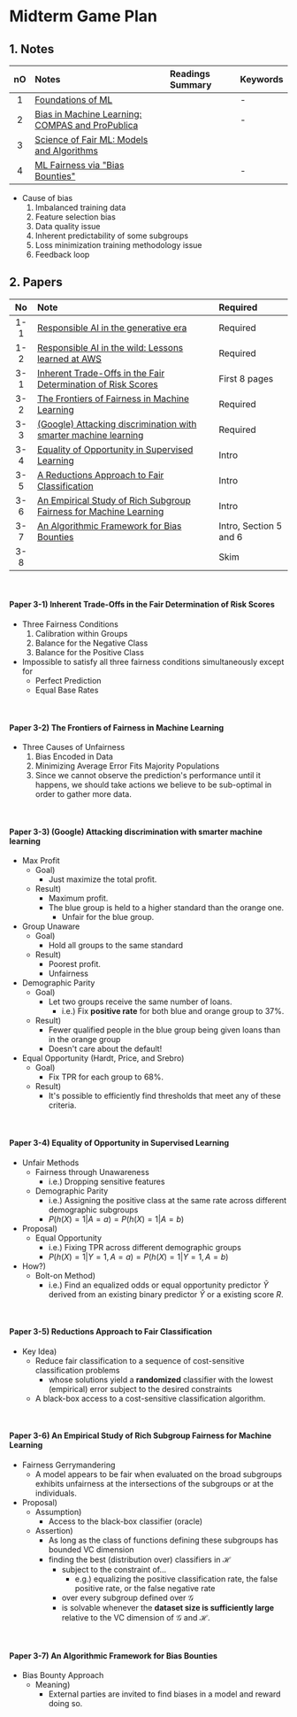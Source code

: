 # Midterm Game Plan

## 1. Notes

|nO|Notes|Readings Summary|Keywords|
|:-:|:-|:-|:-|
|1|[Foundations of ML](../../notes/01.md)||- |
|2|[Bias in Machine Learning: COMPAS and ProPublica](../../notes/02.md)||- |
|3|[Science of Fair ML: Models and Algorithms](../../notes/03.md)|||
|4|[ML Fairness via "Bias Bounties"](../../notes/04.md)||- |

- Cause of bias
  1. Imbalanced training data
  2. Feature selection bias
  3. Data quality issue
  4. Inherent predictability of some subgroups
  5. Loss minimization training methodology issue
  6. Feedback loop

## 2. Papers

|No|Note|Required|
|:-:|:-|:-|
|1-1|[Responsible AI in the generative era](https://www.amazon.science/blog/responsible-ai-in-the-generative-era)|Required|
|1-2|[Responsible AI in the wild: Lessons learned at AWS](https://www.amazon.science/blog/responsible-ai-in-the-wild-lessons-learned-at-aws)|Required|
|3-1|[Inherent Trade-Offs in the Fair Determination of Risk Scores](../../readings/03/01.md)|First 8 pages|
|3-2|[The Frontiers of Fairness in Machine Learning](../../readings/03/02.md)|Required|
|3-3|[(Google) Attacking discrimination with smarter machine learning](../../readings/03/03.md)|Required|
|3-4|[Equality of Opportunity in Supervised Learning](../../readings/03/04.md)|Intro|
|3-5|[A Reductions Approach to Fair Classification](../../readings/03/05.md)|Intro|
|3-6|[An Empirical Study of Rich Subgroup Fairness for Machine Learning](../../readings/03/06.md)|Intro|
|3-7|[An Algorithmic Framework for Bias Bounties](../../readings/03/07.md)|Intro, Section 5 and 6|
|3-8|[](../../readings/03/08.md)|Skim|

<br>

#### Paper 3-1) Inherent Trade-Offs in the Fair Determination of Risk Scores
- Three Fairness Conditions
  1. Calibration within Groups
  2. Balance for the Negative Class
  3. Balance for the Positive Class
- Impossible to satisfy all three fairness conditions simultaneously except for
  - Perfect Prediction
  - Equal Base Rates


<br>

#### Paper 3-2) The Frontiers of Fairness in Machine Learning
- Three Causes of Unfairness
  1. Bias Encoded in Data
  2. Minimizing Average Error Fits Majority Populations
  3. Since we cannot observe the prediction's performance until it happens, we should take actions we believe to be sub-optimal in order to gather more data.

<br>

#### Paper 3-3) (Google) Attacking discrimination with smarter machine learning
- Max Profit
  - Goal)
    - Just maximize the total profit.
  - Result)
    - Maximum profit.
    - The blue group is held to a higher standard than the orange one.
      - Unfair for the blue group.
- Group Unaware
  - Goal)
    - Hold all groups to the same standard
  - Result)
    - Poorest profit.
    - Unfairness
- Demographic Parity
  - Goal)
    - Let two groups receive the same number of loans.
      - i.e.) Fix **positive rate** for both blue and orange group to 37%.
  - Result)
    - Fewer qualified people in the blue group being given loans than in the orange group
    - Doesn't care about the default!
- Equal Opportunity (Hardt, Price, and Srebro)
  - Goal)
    - Fix TPR for each group to 68%.
  - Result)
    - It's possible to efficiently find thresholds that meet any of these criteria.

<br>

#### Paper 3-4) Equality of Opportunity in Supervised Learning
- Unfair Methods
  - Fairness through Unawareness
    - i.e.) Dropping sensitive features
  - Demographic Parity
    - i.e.) Assigning the positive class at the same rate across different demographic subgroups
    - $`P(h(X) = 1 \vert A = a) = P(h(X) = 1 \vert A = b)`$
- Proposal)
  - Equal Opportunity
    - i.e.) Fixing TPR across different demographic groups
    - $`P(h(X) = 1 \vert Y=1, A = a) = P(h(X) = 1 \vert Y=1, A = b)`$
- How?)
  - Bolt-on Method)
    - i.e.) Find an equalized odds or equal opportunity predictor $`\tilde{Y}`$ derived from an existing binary predictor $`\hat{Y}`$ or a existing score $`R`$.

<br>

#### Paper 3-5) Reductions Approach to Fair Classification
- Key Idea)
  - Reduce fair classification to a sequence of cost-sensitive classification problems
    - whose solutions yield a **randomized** classifier with the lowest (empirical) error subject to the desired constraints
  - A black-box access to a cost-sensitive classification algorithm.

<br>

#### Paper 3-6) An Empirical Study of Rich Subgroup Fairness for Machine Learning
- Fairness Gerrymandering
  - A model appears to be fair when evaluated on the broad subgroups exhibits unfairness at the intersections of the subgroups or at the individuals.
- Proposal)
  - Assumption)
    - Access to the black-box classifier (oracle)
  - Assertion)
    - As long as the class of functions defining these subgroups has bounded VC dimension
    - finding the best (distribution over) classifiers in $`\mathcal{H}`$ 
      - subject to the constraint of...
        - e.g.) equalizing the positive classification rate, the false positive rate, or the false negative rate 
      - over every subgroup defined over $`\mathcal{G}`$ 
      - is solvable whenever the **dataset size is sufficiently large** relative to the VC dimension of $`\mathcal{G}`$ and $`\mathcal{H}`$.

<br>

#### Paper 3-7) An Algorithmic Framework for Bias Bounties
- Bias Bounty Approach
  - Meaning)
    - External parties are invited to find biases in a model and reward doing so.